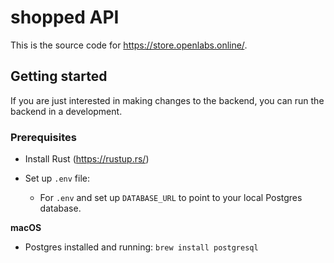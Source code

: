 # shopped API

This is the source code for https://store.openlabs.online/.

## Getting started

If you are just interested in making changes to the backend, you can run the
backend in a development.

### Prerequisites

- Install Rust (https://rustup.rs/)

- Set up `.env` file:
  - For `.env` and set up `DATABASE_URL` to point to your local
    Postgres database.

**macOS**

- Postgres installed and running: `brew install postgresql`
